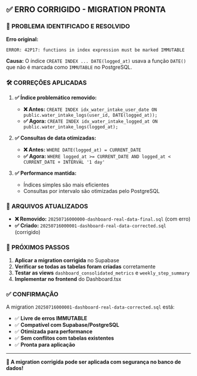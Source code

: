 ## ✅ ERRO CORRIGIDO - MIGRATION PRONTA

### 🔧 **PROBLEMA IDENTIFICADO E RESOLVIDO**

**Erro original:**
```
ERROR: 42P17: functions in index expression must be marked IMMUTABLE
```

**Causa:** O índice `CREATE INDEX ... DATE(logged_at)` usava a função `DATE()` que não é marcada como `IMMUTABLE` no PostgreSQL.

### 🛠️ **CORREÇÕES APLICADAS**

1. **✅ Índice problemático removido:**
   - **❌ Antes:** `CREATE INDEX idx_water_intake_user_date ON public.water_intake_logs(user_id, DATE(logged_at));`
   - **✅ Agora:** `CREATE INDEX idx_water_intake_logged_at ON public.water_intake_logs(logged_at);`

2. **✅ Consultas de data otimizadas:**
   - **❌ Antes:** `WHERE DATE(logged_at) = CURRENT_DATE`
   - **✅ Agora:** `WHERE logged_at >= CURRENT_DATE AND logged_at < CURRENT_DATE + INTERVAL '1 day'`

3. **✅ Performance mantida:**
   - Índices simples são mais eficientes
   - Consultas por intervalo são otimizadas pelo PostgreSQL

### 📁 **ARQUIVOS ATUALIZADOS**

- **❌ Removido:** `20250716000000-dashboard-real-data-final.sql` (com erro)
- **✅ Criado:** `20250716000001-dashboard-real-data-corrected.sql` (corrigido)

### 🚀 **PRÓXIMOS PASSOS**

1. **Aplicar a migration corrigida** no Supabase
2. **Verificar se todas as tabelas foram criadas** corretamente
3. **Testar as views** `dashboard_consolidated_metrics` e `weekly_step_summary`
4. **Implementar no frontend** do Dashboard.tsx

### ✅ **CONFIRMAÇÃO**

A migration `20250716000001-dashboard-real-data-corrected.sql` está:
- ✅ **Livre de erros IMMUTABLE**
- ✅ **Compatível com Supabase/PostgreSQL**
- ✅ **Otimizada para performance**
- ✅ **Sem conflitos com tabelas existentes**
- ✅ **Pronta para aplicação**

---

**🎯 A migration corrigida pode ser aplicada com segurança no banco de dados!**
